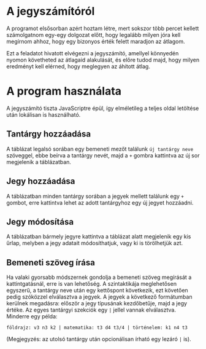 # A jegyszámítóról

A programot elsősorban azért hoztam létre, mert sokszor több percet kellett számolgatnom egy-egy dolgozat előtt, hogy legalább milyen jóra kell megírnom ahhoz, hogy egy bizonyos érték felett maradjon az átlagom.

Ezt a feladatot hivatott elvégezni a jegyszámító, amellyel könnyedén nyomon követheted az átlagaid alakulását, és előre tudod majd, hogy milyen eredményt kell elérned, hogy meglegyen az áhított átlag.

# A program használata

A jegyszámító tiszta JavaScriptre épül, így elméletileg a teljes oldal letöltése után lokálisan is használható.

Tantárgy hozzáadása
-------------------
A táblázat legalsó sorában egy bemeneti mezőt találunk `új tantárgy neve` szöveggel, ebbe beírva a tantárgy nevét, majd a `+` gombra kattintva az új sor megjelenik a táblázatban.

Jegy hozzáadása
---------------
A táblázatban minden tantárgy sorában a jegyek mellett találunk egy `+` gombot, erre kattintva lehet az adott tantárgyhoz egy új jegyet hozzáadni.

Jegy módosítása
---------------
A táblázatban bármely jegyre kattintva a táblázat alatt megjelenik egy kis űrlap, melyben a jegy adatait módosíthatjuk, vagy ki is törölhetjük azt.

Bemeneti szöveg írása
---------------------
Ha valaki gyorsabb módszernek gondolja a bemeneti szöveg megírását a kattintgatásnál, erre is van lehetőség. A szintaktikája meglehetősen egyszerű, a tantárgy neve után egy kettőspont következik, ezt követően pedig szóközzel elválasztva a jegyek. A jegyek a következő formátumban kerülnek megadásra: először a jegy típusának kezdőbetűje, majd a jegy értéke. Az egyes tantárgyi szekciók egy `|` jellel vannak elválasztva. Minderre egy példa:

    földrajz: v3 n3 k2 | matematika: t3 d4 t3/4 | történelem: k1 n4 t3

(Megjegyzés: az utolsó tantárgy után opcionálisan írható egy lezáró `|` is).
